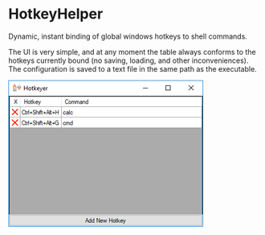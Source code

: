 # HotkeyHelper
Dynamic, instant binding of global windows hotkeys to shell commands.

The UI is very simple, and at any moment the table always conforms to the hotkeys currently bound (no saving, loading, and other inconveniences).
The configuration is saved to a text file in the same path as the executable.

![alt text](README/ui.png)
